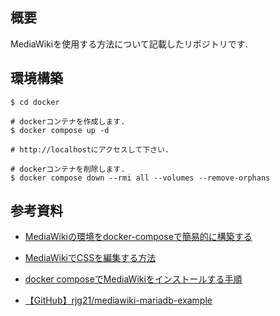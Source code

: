 ## 概要

MediaWikiを使用する方法について記載したリポジトリです.

## 環境構築

```shell
$ cd docker

# dockerコンテナを作成します.
$ docker compose up -d

# http://localhostにアクセスして下さい.

# dockerコンテナを削除します.
$ docker compose down --rmi all --volumes --remove-orphans
```

## 参考資料

- [MediaWikiの環境をdocker-composeで簡易的に構築する](https://qiita.com/You_name_is_YU/items/98ad1ee121067c1cdf85)

- [MediaWikiでCSSを編集する方法](https://kw-note.com/cms/edit-mediawiki-css/)

- [docker composeでMediaWikiをインストールする手順](https://mebee.info/2020/08/26/post-13111/)

- [【GitHub】rjg21/mediawiki-mariadb-example](https://github.com/rjg21/mediawiki-mariadb-example)
